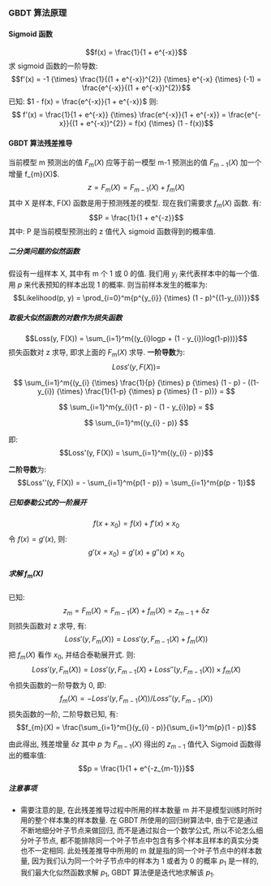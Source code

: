 ### GBDT 算法原理
#### Sigmoid 函数
$$f(x) = \frac{1}{1 + e^{-x}}$$
求 sigmoid 函数的一阶导数: 
$$f'(x) = -1 {\times} \frac{1}{(1 + e^{-x})^{2}} {\times} e^{-x} {\times} (-1) = \frac{e^{-x}}{(1 + e^{-x})^{2}}$$
已知: $1 - f(x) = \frac{e^{-x}}{1 + e^{-x}}$
则: 
$$ f'(x) =  \frac{1}{1 + e^{-x}} {\times} \frac{e^{-x}}{1 + e^{-x}} = \frac{e^{-x}}{(1 + e^{-x})^{2}} = f(x) {\times} (1 - f(x))$$

#### GBDT 算法残差推导
当前模型 m 预测出的值 $F_{m}(X)$ 应等于前一模型 m-1 预测出的值 $F_{m-1}(X)$ 加一个增量 f_{m}(X)$.
$$z = F_{m}(X) = F_{m-1}(X) + f_{m}(X)$$
其中 X 是样本, F(X) 函数是用于预测残差的模型.
现在我们需要求 $f_{m}(X)$ 函数. 
有: 
$$P = \frac{1}{1 + e^{-z}}$$
其中: P 是当前模型预测出的 z 值代入 sigmoid 函数得到的概率值. 
##### 二分类问题的似然函数
假设有一组样本 X, 其中有 m 个 1 或 0 的值. 我们用 $y_{i}$ 来代表样本中的每一个值. 用 $p$ 来代表预知的样本出现 1 的概率. 则当前样本发生的概率为: 
$$Likelihood(p, y) = 
\prod_{i=0}^m{p^{y_{i}} {\times} (1 - p)^{(1-y_{i})}}$$

##### 取极大似然函数的对数作为损失函数
$$Loss(y, F(X)) = 
\sum_{i=1}^m{(y_{i}logp + (1 - y_{i})log(1-p)))}$$
损失函数对 z 求导, 即求上面的 $F_{m}(X)$ 求导.
**一阶导数**为: 
$$
Loss'(y, F(X)) = 
$$

$$
\sum_{i=1}^m{(y_{i} {\times} \frac{1}{p} {\times} p {\times} (1 - p) - ((1-y_{i}) {\times} \frac{1}{1-p} {\times} p {\times} (1 - p))} =
$$

$$
\sum_{i=1}^m{y_{i}(1 - p) - (1 - y_{i})p} = 
$$

$$
\sum_{i=1}^m{(y_{i} - p)}
$$

即: 
$$Loss'(y, F(X)) = \sum_{i=1}^m{(y_{i} - p)}$$

**二阶导数**为: 
$$Loss''(y, F(X)) = - \sum_{i=1}^m{p(1 - p)} = \sum_{i=1}^m{p(p - 1)}$$

##### 已知泰勒公式的一阶展开
$$f(x + x_{0}) = f(x) + f'(x) {\times} x_{0}$$
令 $f(x) = g'(x)$, 则: 
$$g'(x + x_{0}) = g'(x) + g''(x) {\times} x_{0}$$

##### 求解 $f_{m}(X)$
已知: 
$$z_{m} = F_{m}(X) = F_{m-1}(X) + f_{m}(X) = z_{m-1} + {\delta}z$$
则损失函数对 z 求导, 有: 
$$Loss'(y, F_{m}(X)) = Loss'(y, F_{m-1}(X) + f_{m}(X))$$
把 $f_{m}(X)$ 看作 $x_{0}$, 并结合泰勒展开式. 则: 
$$Loss'(y, F_{m}(X)) = Loss'(y, F_{m-1}(X) +  Loss''(y, F_{m-1}(X)) {\times} f_{m}(X)$$
令损失函数的一阶导数为 0, 即: 
$$f_{m}(X) = - Loss'(y, F_{m-1}(X)) / Loss''(y, F_{m-1}(X))$$
损失函数的一阶, 二阶导数已知, 有: 
$$f_{m}(X) = \frac{\sum_{i=1}^m{}(y_{i} - p)}{\sum_{i=1}^m{p}(1 - p)}$$

由此得出, 残差增量 ${\delta}z$
其中 $p$ 为 $F_{m-1}(X)$ 得出的 $z_{m-1}$ 值代入 Sigmoid 函数得出的概率值: 
$$p = \frac{1}{1 + e^{-z_{m-1}}}$$

##### 注意事项
* 需要注意的是, 在此残差推导过程中所用的样本数量 m 并不是模型训练时所时用的整个样本集的样本数量. 
在 GBDT 所使用的回归树算法中, 由于它是通过不断地细分叶子节点来做回归, 而不是通过拟合一个数学公式, 所以不论怎么细分叶子节点, 都不能排除同一个叶子节点中包含有多个样本且样本的真实分类也不一定相同. 
此处残差推导中所用的 m 就是指的同一个叶子节点中的样本数量, 因为我们认为同一个叶子节点中的样本为 1 或者为 0 的概率 $p_{1}$ 是一样的, 我们最大化似然函数求解 $p_{1}$, GBDT 算法便是迭代地求解该 $p_{1}$. 
